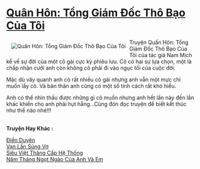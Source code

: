 <a href="https://utruyen.com/truyen/quan-hon-tong-giam-doc-tho-bao-cua-toi/14581/" title="Quân Hôn: Tổng Giám Đốc Thô Bạo Của Tôi"><h1>Quân Hôn: Tổng Giám Đốc Thô Bạo Của Tôi</h1></a><div style="display:table"><img align="right" style="float: left; padding: 10px;" src="https://utruyen.com/images/story/200x260/quan-hon-tong-giam-doc-tho-bao-cua-toi.jpg" alt="Quân Hôn: Tổng Giám Đốc Thô Bạo Của Tôi">Truyện Quấn Hôn: Tổng Giám Đốc Thô Bạo Của Tôi của tác giả Nam Mịch kể về sự đời của một cô gái cực kỳ phiêu lưu. Cô có hai sự lựa chọn, một là chấp nhận cưới anh còn không cô phải đi vào ngục tối của cuộc đời.<p></p>Mặc dù vây quanh anh có rất nhiều cô gái nhưng anh vẫn một mực chỉ muốn lấy cô. Và bản thân anh cũng có một số tính cách rất khó hiểu.<p></p>Anh có thể nhìn thấu được những gì cô muốn nhưng anh hết lần này đến lần khác khiến cho anh phải hụt hẫng...Cùng đón đọc truyện để biết kết thúc như thế nào nhé!!!</div><p><br><b>Truyện Hay Khác :</b></p><a href="https://utruyen.com/truyen/dien-duyen/17076/" alt="Điền Duyên">Điền Duyên</a><br/><a href="https://github.com/quanluxury/ngontinhhot/tree/master/truyenhay/19222/" alt="Vạn Lần Sủng Vợ">Vạn Lần Sủng Vợ</a><br/><a href="https://www.flickr.com/photos/184340401@N07/48819245417/" alt="Siêu Việt Thăng Cấp Hệ Thống">Siêu Việt Thăng Cấp Hệ Thống</a><br/><a href="https://github.com/quanluxury/ngontinhhot/tree/master/truyenhay/19008/" alt="Năm Tháng Ngọt Ngào Của Anh Và Em">Năm Tháng Ngọt Ngào Của Anh Và Em</a><br/>